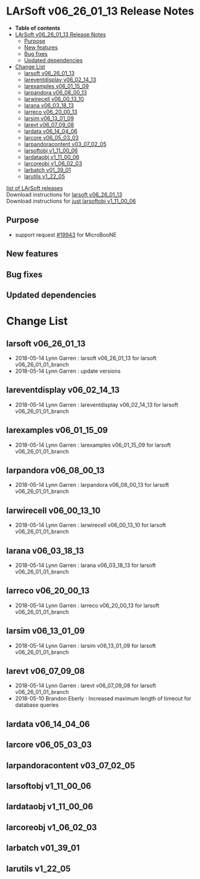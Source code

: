 LArSoft v06\_26\_01\_13 Release Notes
=============================================================================

-   **Table of contents**
-   [LArSoft v06\_26\_01\_13 Release Notes](#LArSoft-v06_26_01_13-Release-Notes)
    -   [Purpose](#Purpose)
    -   [New features](#New-features)
    -   [Bug fixes](#Bug-fixes)
    -   [Updated dependencies](#Updated-dependencies)
-   [Change List](#Change-List)
    -   [larsoft v06\_26\_01\_13](#larsoft-v06_26_01_13)
    -   [lareventdisplay v06\_02\_14\_13](#lareventdisplay-v06_02_14_13)
    -   [larexamples v06\_01\_15\_09](#larexamples-v06_01_15_09)
    -   [larpandora v06\_08\_00\_13](#larpandora-v06_08_00_13)
    -   [larwirecell v06\_00\_13\_10](#larwirecell-v06_00_13_10)
    -   [larana v06\_03\_18\_13](#larana-v06_03_18_13)
    -   [larreco v06\_20\_00\_13](#larreco-v06_20_00_13)
    -   [larsim v06\_13\_01\_09](#larsim-v06_13_01_09)
    -   [larevt v06\_07\_09\_08](#larevt-v06_07_09_08)
    -   [lardata v06\_14\_04\_06](#lardata-v06_14_04_06)
    -   [larcore v06\_05\_03\_03](#larcore-v06_05_03_03)
    -   [larpandoracontent v03\_07\_02\_05](#larpandoracontent-v03_07_02_05)
    -   [larsoftobj v1\_11\_00\_06](#larsoftobj-v1_11_00_06)
    -   [lardataobj v1\_11\_00\_06](#lardataobj-v1_11_00_06)
    -   [larcoreobj v1\_06\_02\_03](#larcoreobj-v1_06_02_03)
    -   [larbatch v01\_39\_01](#larbatch-v01_39_01)
    -   [larutils v1\_22\_05](#larutils-v1_22_05)

[list of LArSoft releases](LArSoft_release_list)\
Download instructions for [larsoft v06\_26\_01\_13](http://scisoft.fnal.gov/scisoft/bundles/larsoft/v06_26_01_13/larsoft-v06_26_01_13.html)\
Download instructions for [just larsoftobj v1\_11\_00\_06](http://scisoft.fnal.gov/scisoft/bundles/larsoftobj/v1_11_00_06/larsoftobj-v1_11_00_06.html)

Purpose
--------------------

-   support request [\#19943](/redmine/issues/19943 "Support: Request patch release larsoft v06_26_01_13 (Closed)") for MicroBooNE

New features
------------------------------

Bug fixes
------------------------

Updated dependencies
----------------------------------------------

Change List
============================

larsoft v06\_26\_01\_13
-------------------------------------------------

-   2018-05-14 Lynn Garren : larsoft v06\_26\_01\_13 for larsoft v06\_26\_01\_01\_branch
-   2018-05-14 Lynn Garren : update versions

lareventdisplay v06\_02\_14\_13
-----------------------------------------------------------------

-   2018-05-14 Lynn Garren : lareventdisplay v06\_02\_14\_13 for larsoft v06\_26\_01\_01\_branch

larexamples v06\_01\_15\_09
---------------------------------------------------------

-   2018-05-14 Lynn Garren : larexamples v06\_01\_15\_09 for larsoft v06\_26\_01\_01\_branch

larpandora v06\_08\_00\_13
-------------------------------------------------------

-   2018-05-14 Lynn Garren : larpandora v06\_08\_00\_13 for larsoft v06\_26\_01\_01\_branch

larwirecell v06\_00\_13\_10
---------------------------------------------------------

-   2018-05-14 Lynn Garren : larwirecell v06\_00\_13\_10 for larsoft v06\_26\_01\_01\_branch

larana v06\_03\_18\_13
-----------------------------------------------

-   2018-05-14 Lynn Garren : larana v06\_03\_18\_13 for larsoft v06\_26\_01\_01\_branch

larreco v06\_20\_00\_13
-------------------------------------------------

-   2018-05-14 Lynn Garren : larreco v06\_20\_00\_13 for larsoft v06\_26\_01\_01\_branch

larsim v06\_13\_01\_09
-----------------------------------------------

-   2018-05-14 Lynn Garren : larsim v06\_13\_01\_09 for larsoft v06\_26\_01\_01\_branch

larevt v06\_07\_09\_08
-----------------------------------------------

-   2018-05-14 Lynn Garren : larevt v06\_07\_09\_08 for larsoft v06\_26\_01\_01\_branch
-   2018-05-10 Brandon Eberly : Increased maximum length of timeout for database queries

lardata v06\_14\_04\_06
-------------------------------------------------

larcore v06\_05\_03\_03
-------------------------------------------------

larpandoracontent v03\_07\_02\_05
---------------------------------------------------------------------

larsoftobj v1\_11\_00\_06
-----------------------------------------------------

lardataobj v1\_11\_00\_06
-----------------------------------------------------

larcoreobj v1\_06\_02\_03
-----------------------------------------------------

larbatch v01\_39\_01
--------------------------------------------

larutils v1\_22\_05
------------------------------------------
